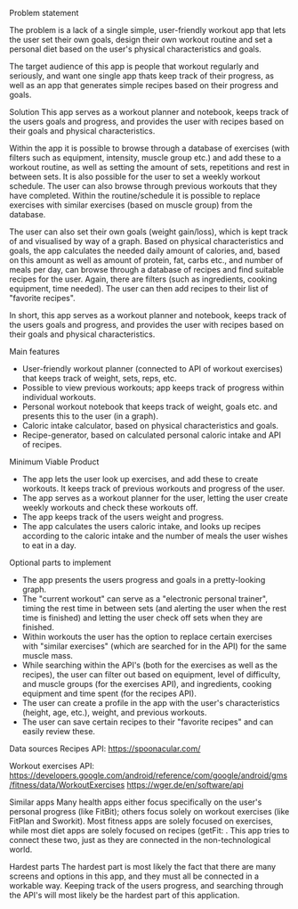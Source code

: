 Problem statement

The problem is a lack of a single simple, user-friendly workout app that lets the user set their own goals, design their own workout routine and set a personal diet based on the user's physical characteristics and goals. 

The target audience of this app is people that workout regularly and seriously, and want one single app thats keep track of their progress, as well as an app that generates simple recipes based on their progress and goals.


Solution
This app serves as a workout planner and notebook, keeps track of the users goals and progress, and provides the user with recipes based on their goals and physical characteristics.

Within the app it is possible to browse through a database of exercises (with filters such as equipment, intensity, muscle group etc.) and add these to a workout routine, as well as setting the amount of sets, repetitions and rest in between sets. It is also possible for the user to set a weekly workout schedule. The user can also browse through previous workouts that they have completed. Within the routine/schedule it is possible to replace exercises with similar exercises (based on muscle group) from the database.

The user can also set their own goals (weight gain/loss), which is kept track of and visualised by way of a graph. Based on physical characteristics and goals, the app calculates the needed daily amount of calories, and, based on this amount as well as amount of protein, fat, carbs etc., and number of meals per day, can browse through a database of recipes and find suitable recipes for the user. Again, there are filters (such as ingredients, cooking equipment, time needed). The user can then add recipes to their list of "favorite recipes". 

In short, this app serves as a workout planner and notebook, keeps track of the users goals and progress, and provides the user with recipes based on their goals and physical characteristics.


Main features
- User-friendly workout planner (connected to API of workout exercises) that keeps track of weight, sets, reps, etc.
- Possible to view previous workouts; app keeps track of progress within individual workouts.
- Personal workout notebook that keeps track of weight, goals etc. and presents this to the user (in a graph).
- Caloric intake calculator, based on physical characteristics and goals.
- Recipe-generator, based on calculated personal caloric intake and API of recipes.

Minimum Viable Product
- The app lets the user look up exercises, and add these to create workouts. It keeps track of previous workouts and progress of the user. 
- The app serves as a workout planner for the user, letting the user create weekly workouts and check these workouts off.
- The app keeps track of the users weight and progress.
- The app calculates the users caloric intake, and looks up recipes according to the caloric intake and the number of meals the user wishes to eat in a day. 


Optional parts to implement
- The app presents the users progress and goals in a pretty-looking graph. 
- The "current workout" can serve as a "electronic personal trainer", timing the rest time in between sets (and alerting the user when the rest time is finished) and letting the user check off sets when they are finished.
- Within workouts the user has the option to replace certain exercises with "similar exercises" (which are searched for in the API) for the same muscle mass.
- While searching within the API's (both for the exercises as well as the recipes), the user can filter out based on equipment, level of difficulty, and muscle groups (for the exercises API), and ingredients, cooking equipment and time spent (for the recipes API).
- The user can create a profile in the app with the user's characteristics (height, age, etc.), weight, and previous workouts.
- The user can save certain recipes to their "favorite recipes" and can easily review these.


Data sources
Recipes API:
https://spoonacular.com/

Workout exercises API:
https://developers.google.com/android/reference/com/google/android/gms/fitness/data/WorkoutExercises
https://wger.de/en/software/api

Similar apps
Many health apps either focus specifically on the user's personal progress (like FitBit); others focus solely on workout exercises (like FitPlan and Sworkit). Most fitness apps are solely focused on exercises, while most diet apps are solely focused on recipes (getFit: . This app tries to connect these two, just as they are connected in the non-technological world.

Hardest parts
The hardest part is most likely the fact that there are many screens and options in this app, and they must all be connected in a workable way. Keeping track of the users progress, and searching through the API's will most likely be the hardest part of this application.
